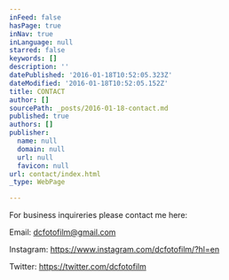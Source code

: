 ```yaml
---
inFeed: false
hasPage: true
inNav: true
inLanguage: null
starred: false
keywords: []
description: ''
datePublished: '2016-01-18T10:52:05.323Z'
dateModified: '2016-01-18T10:52:05.152Z'
title: CONTACT
author: []
sourcePath: _posts/2016-01-18-contact.md
published: true
authors: []
publisher:
  name: null
  domain: null
  url: null
  favicon: null
url: contact/index.html
_type: WebPage

---
```

For business inquireries please contact me here:

Email: dcfotofilm@gmail.com

Instagram: https://www.instagram.com/dcfotofilm/?hl=en

Twitter: https://twitter.com/dcfotofilm